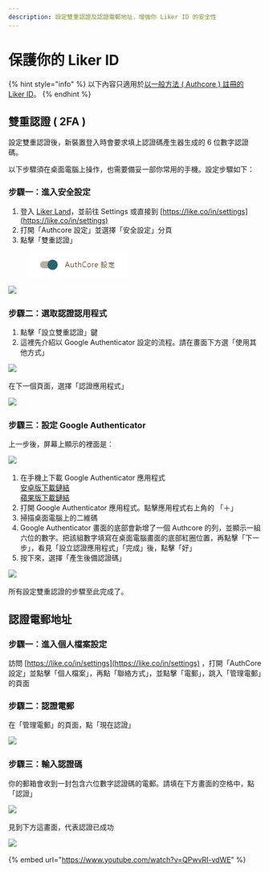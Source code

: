 ```yaml
---
description: 設定雙重認證及認證電郵地址，增強你 Liker ID 的安全性
---
```


# 保護你的 Liker ID

{% hint style="info" %}
以下內容只適用於[以一般方法 ( Authcore ) 註冊的 Liker ID](./)。
{% endhint %}

## 雙重認證 ( 2FA ) <a href="#2fa" id="2fa"></a>

設定雙重認證後，新裝置登入時會要求填上認證碼產生器生成的 6 位數字認證碼。

以下步驟須在桌面電腦上操作，也需要備妥一部你常用的手機。設定步驟如下：

### 步驟一：進入安全設定

1. 登入 [Liker Land](https://liker.land/)，並前往 Settings 或直接到 [https://like.co/in/settings](https://like.co/in/settings)
2. 打開「Authcore 設定」並選擇「安全設定」分頁
3. 點擊「雙重認證」

<figure><img src="../../../.gitbook/assets/Authcore 設定.png" alt=""><figcaption></figcaption></figure>

![](../../../.gitbook/assets/IMG\_2343.jpg)

### 步驟二：選取認證認用程式

1. 點擊「設立雙重認證」鍵
2. 這裡先介紹以 Google Authenticator 設定的流程。請在畫面下方選「使用其他方式」

![](<../../../.gitbook/assets/choose-2fa-method (1).png>)

在下一個頁面，選擇「認證應用程式」

![](../../../.gitbook/assets/IMG\_2346a.jpg)

### 步驟三：設定 Google Authenticator

上一步後，屏幕上顯示的裡面是：

![](../../../.gitbook/assets/2fa-google-authenticator.png)

1. 在手機上下載 Google Authenticator 應用程式\
   [安卓版下載鏈結](https://play.google.com/store/apps/details?id=com.google.android.apps.authenticator2\&hl=zh\_TW)\
   [蘋果版下載鏈結](https://apps.apple.com/hk/app/google-authenticator/id388497605)
2. 打開 Google Authenticator 應用程式。點擊應用程式右上角的 「＋」
3. 掃描桌面電腦上的二維碼
4. Google Authenticator 畫面的底部會新增了一個 Authcore 的列，並顯示一組六位的數字。把該組數字填寫在桌面電腦畫面的底部紅圈位置，再點擊「下一步」，看見「設立認證應用程式」「完成」後，點擊「好」
5. 按下來，選擇「產生後備認證碼」

![](../../../.gitbook/assets/2fa-backup-screen.png)

所有設定雙重認證的步驟至此完成了。

## 認證電郵地址 <a href="#confirm-your-email-address" id="confirm-your-email-address"></a>

### 步驟一：進入個人檔案設定

訪問 [https://like.co/in/settings](https://like.co/in/settings) ，打開「AuthCore 設定」並點擊「個人檔案」，再點「聯絡方式」，並點擊「電郵」，跳入「管理電郵」的頁面

### 步驟二：認證電郵

在「管理電郵」的頁面，點「現在認證」

![](../../../.gitbook/assets/auth-email-1.png)

### 步驟三：輸入認證碼

你的郵箱會收到一封包含六位數字認證碼的電郵。請填在下方畫面的空格中，點「認證」

![](https://downloads.intercomcdn.com/i/o/171962025/7a29375736dc15a5f3eb9909/image.png)

見到下方這畫面，代表認證已成功

![](../../../.gitbook/assets/auth-email-3.png)

{% embed url="https://www.youtube.com/watch?v=QPwvRI-vdWE" %}
